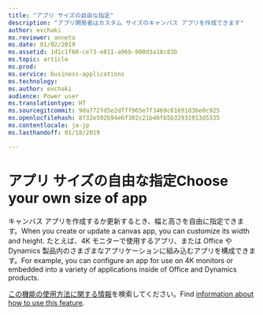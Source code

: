 ```yaml
---
title: "アプリ サイズの自由な指定"
description: "アプリ開発者はカスタム サイズのキャンバス アプリを作成できます"
author: evchaki
ms.reviewer: anneta
ms.date: 01/02/2019
ms.assetid: 1d1c1f60-ce73-e811-a96b-000d3a18c83b
ms.topic: article
ms.prod: 
ms.service: business-applications
ms.technology: 
ms.author: evchaki
audience: Power user
ms.translationtype: HT
ms.sourcegitcommit: 9da772fd5e2dfff965e7f3469c61691d36e0c925
ms.openlocfilehash: 8f32e502b94e6f302c21b46fb5b32931913d5335
ms.contentlocale: ja-jp
ms.lasthandoff: 01/18/2019

---
```

# <a name="choose-your-own-size-of-app"></a><span data-ttu-id="7f9ce-103">アプリ サイズの自由な指定</span><span class="sxs-lookup"><span data-stu-id="7f9ce-103">Choose your own size of app</span></span>




<span data-ttu-id="7f9ce-104">キャンバス アプリを作成するか更新するとき、幅と高さを自由に指定できます。</span><span class="sxs-lookup"><span data-stu-id="7f9ce-104">When you create or update a canvas app, you can customize its width and height.</span></span> <span data-ttu-id="7f9ce-105">たとえば、4K モニターで使用するアプリ、または Office や Dynamics 製品内のさまざまなアプリケーションに組み込むアプリを構成できます。</span><span class="sxs-lookup"><span data-stu-id="7f9ce-105">For example, you can configure an app for use on 4K monitors or embedded into a variety of applications inside of Office and Dynamics products.</span></span>

<span data-ttu-id="7f9ce-106">[この機能の使用方法に関する情報](https://docs.microsoft.com/powerapps/maker/canvas-apps/set-aspect-ratio-portrait-landscape)を検索してください。</span><span class="sxs-lookup"><span data-stu-id="7f9ce-106">Find [information about how to use this feature](https://docs.microsoft.com/powerapps/maker/canvas-apps/set-aspect-ratio-portrait-landscape).</span></span>
